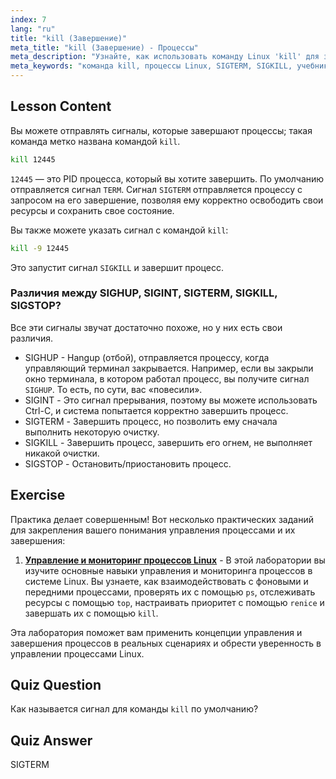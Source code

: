 ```yaml
---
index: 7
lang: "ru"
title: "kill (Завершение)"
meta_title: "kill (Завершение) - Процессы"
meta_description: "Узнайте, как использовать команду Linux 'kill' для завершения процессов. Разберитесь с SIGTERM, SIGKILL и другими сигналами для управления процессами. Начните обучение прямо сейчас!"
meta_keywords: "команда kill, процессы Linux, SIGTERM, SIGKILL, учебник Linux, для начинающих, управление процессами, руководство Linux"
---
```


## Lesson Content

Вы можете отправлять сигналы, которые завершают процессы; такая команда метко названа командой `kill`.

```bash
kill 12445
```

`12445` — это PID процесса, который вы хотите завершить. По умолчанию отправляется сигнал `TERM`. Сигнал `SIGTERM` отправляется процессу с запросом на его завершение, позволяя ему корректно освободить свои ресурсы и сохранить свое состояние.

Вы также можете указать сигнал с командой `kill`:

```bash
kill -9 12445
```

Это запустит сигнал `SIGKILL` и завершит процесс.

### Различия между SIGHUP, SIGINT, SIGTERM, SIGKILL, SIGSTOP?

Все эти сигналы звучат достаточно похоже, но у них есть свои различия.

- SIGHUP - Hangup (отбой), отправляется процессу, когда управляющий терминал закрывается. Например, если вы закрыли окно терминала, в котором работал процесс, вы получите сигнал `SIGHUP`. То есть, по сути, вас «повесили».
- SIGINT - Это сигнал прерывания, поэтому вы можете использовать Ctrl-C, и система попытается корректно завершить процесс.
- SIGTERM - Завершить процесс, но позволить ему сначала выполнить некоторую очистку.
- SIGKILL - Завершить процесс, завершить его огнем, не выполняет никакой очистки.
- SIGSTOP - Остановить/приостановить процесс.

## Exercise

Практика делает совершенным! Вот несколько практических заданий для закрепления вашего понимания управления процессами и их завершения:

1. **[Управление и мониторинг процессов Linux](https://labex.io/ru/labs/comptia-manage-and-monitor-linux-processes-590864)** - В этой лаборатории вы изучите основные навыки управления и мониторинга процессов в системе Linux. Вы узнаете, как взаимодействовать с фоновыми и передними процессами, проверять их с помощью `ps`, отслеживать ресурсы с помощью `top`, настраивать приоритет с помощью `renice` и завершать их с помощью `kill`.

Эта лаборатория поможет вам применить концепции управления и завершения процессов в реальных сценариях и обрести уверенность в управлении процессами Linux.

## Quiz Question

Как называется сигнал для команды `kill` по умолчанию?

## Quiz Answer

SIGTERM
